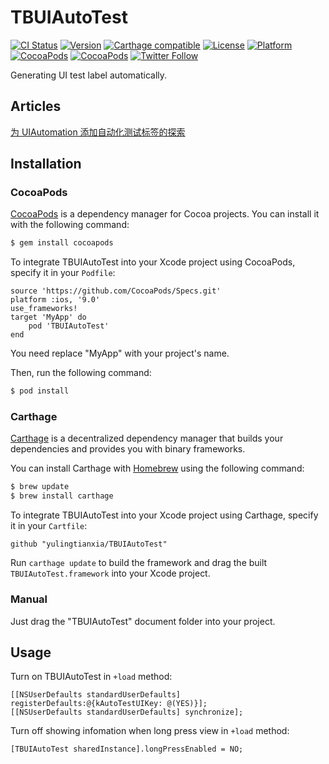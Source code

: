 # TBUIAutoTest

[![CI Status](http://img.shields.io/travis/yulingtianxia/TBUIAutoTest.svg?style=flat)](https://travis-ci.org/yulingtianxia/TBUIAutoTest)
[![Version](https://img.shields.io/cocoapods/v/TBUIAutoTest.svg?style=flat)](http://cocoapods.org/pods/TBUIAutoTest)
[![Carthage compatible](https://img.shields.io/badge/Carthage-compatible-4BC51D.svg?style=flat)](https://github.com/Carthage/Carthage)
[![License](https://img.shields.io/cocoapods/l/TBUIAutoTest.svg?style=flat)](http://cocoapods.org/pods/TBUIAutoTest)
[![Platform](https://img.shields.io/cocoapods/p/TBUIAutoTest.svg?style=flat)](http://cocoapods.org/pods/TBUIAutoTest)
[![CocoaPods](https://img.shields.io/cocoapods/dt/TBUIAutoTest.svg)](http://cocoapods.org/pods/TBUIAutoTest)
[![CocoaPods](https://img.shields.io/cocoapods/at/TBUIAutoTest.svg)](http://cocoapods.org/pods/TBUIAutoTest)
[![Twitter Follow](https://img.shields.io/twitter/follow/yulingtianxia.svg?style=social&label=Follow)](https://twitter.com/yulingtianxia)

Generating UI test label automatically.

## Articles

[为 UIAutomation 添加自动化测试标签的探索](http://yulingtianxia.com/blog/2016/03/28/Add-UITest-Label-for-UIAutomation/)

## Installation
### CocoaPods

[CocoaPods](http://cocoapods.org) is a dependency manager for Cocoa projects. You can install it with the following command:

```bash
$ gem install cocoapods
```

To integrate TBUIAutoTest into your Xcode project using CocoaPods, specify it in your `Podfile`:


```
source 'https://github.com/CocoaPods/Specs.git'
platform :ios, '9.0'
use_frameworks!
target 'MyApp' do
	pod 'TBUIAutoTest'
end
```

You need replace "MyApp" with your project's name.

Then, run the following command:

```bash
$ pod install
```

### Carthage

[Carthage](https://github.com/Carthage/Carthage) is a decentralized dependency manager that builds your dependencies and provides you with binary frameworks.

You can install Carthage with [Homebrew](http://brew.sh/) using the following command:

```bash
$ brew update
$ brew install carthage
```

To integrate TBUIAutoTest into your Xcode project using Carthage, specify it in your `Cartfile`:

```ogdl
github "yulingtianxia/TBUIAutoTest"
```

Run `carthage update` to build the framework and drag the built `TBUIAutoTest.framework` into your Xcode project.

### Manual

Just drag the "TBUIAutoTest" document folder into your project.

## Usage

Turn on TBUIAutoTest in `+load` method:

```
[[NSUserDefaults standardUserDefaults] registerDefaults:@{kAutoTestUIKey: @(YES)}];
[[NSUserDefaults standardUserDefaults] synchronize];
```

Turn off showing infomation when long press view in `+load` method:

```
[TBUIAutoTest sharedInstance].longPressEnabled = NO;
```


